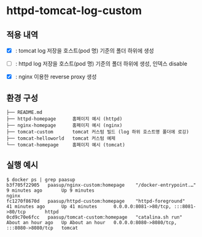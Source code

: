 # httpd-tomcat-log-custom


## 적용 내역
- [x] : tomcat log 저장을 호스트(pod 명) 기준의 폴더 하위에 생성
- [ ] : httpd log  저장을 호스트(pod 명) 기준의 폴더 하위에 생성, 인덱스 disable
- [x] : nginx 이용한 reverse proxy 생성 


## 환경 구성
```
├── README.md
├── httpd-homepage      홈페이지 예시 (httpd)
├── nginx-homepage      홈페이지 예시 (nginx)
├── tomcat-custom       tomcat 커스텀 빌드 (log 하위 호스트명 폴더에 로깅)
├── tomcat-helloworld   tomcat 커스텀 예제 
└── tomcat-homepage     홈페이지 예시 (tomcat)
```
## 실행 예시
```
$ docker ps | grep paasup
b3f705f22905   paasup/nginx-custom:homepage    "/docker-entrypoint.…"   9 minutes ago       Up 9 minutes                                                   nginx
fc1270f8670d   paasup/httpd-custom:homepage    "httpd-foreground"       41 minutes ago      Up 41 minutes      0.0.0.0:8081->80/tcp, :::8081->80/tcp       httpd
0cd9c70e6fcc   paasup/tomcat-custom:homepage   "catalina.sh run"        About an hour ago   Up About an hour   0.0.0.0:8080->8080/tcp, :::8080->8080/tcp   tomcat
```
